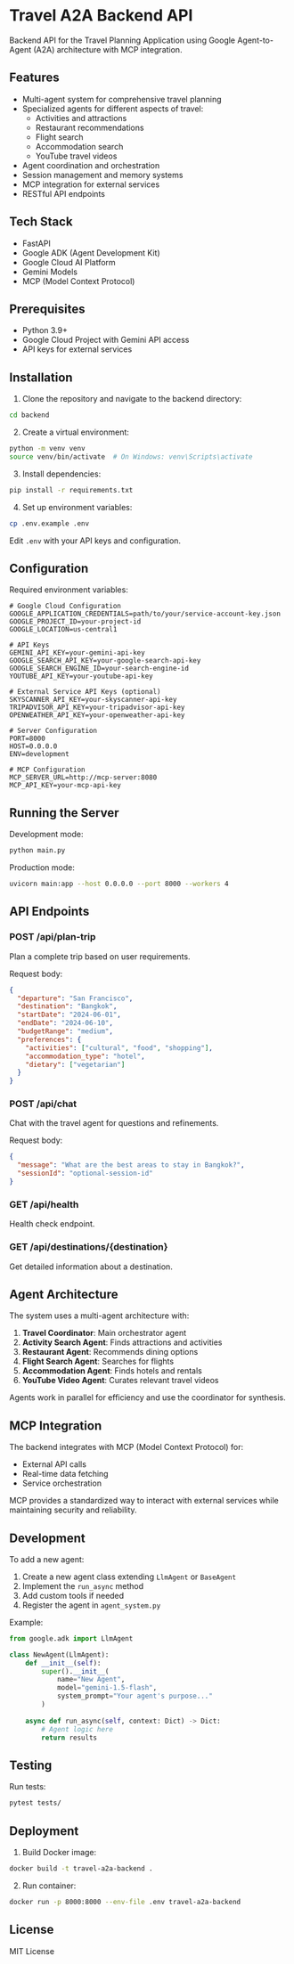 # Travel A2A Backend API

Backend API for the Travel Planning Application using Google Agent-to-Agent (A2A) architecture with MCP integration.

## Features

- Multi-agent system for comprehensive travel planning
- Specialized agents for different aspects of travel:
  - Activities and attractions
  - Restaurant recommendations
  - Flight search
  - Accommodation search
  - YouTube travel videos
- Agent coordination and orchestration
- Session management and memory systems
- MCP integration for external services
- RESTful API endpoints

## Tech Stack

- FastAPI
- Google ADK (Agent Development Kit)
- Google Cloud AI Platform
- Gemini Models
- MCP (Model Context Protocol)

## Prerequisites

- Python 3.9+
- Google Cloud Project with Gemini API access
- API keys for external services

## Installation

1. Clone the repository and navigate to the backend directory:
```bash
cd backend
```

2. Create a virtual environment:
```bash
python -m venv venv
source venv/bin/activate  # On Windows: venv\Scripts\activate
```

3. Install dependencies:
```bash
pip install -r requirements.txt
```

4. Set up environment variables:
```bash
cp .env.example .env
```

Edit `.env` with your API keys and configuration.

## Configuration

Required environment variables:

```env
# Google Cloud Configuration
GOOGLE_APPLICATION_CREDENTIALS=path/to/your/service-account-key.json
GOOGLE_PROJECT_ID=your-project-id
GOOGLE_LOCATION=us-central1

# API Keys
GEMINI_API_KEY=your-gemini-api-key
GOOGLE_SEARCH_API_KEY=your-google-search-api-key
GOOGLE_SEARCH_ENGINE_ID=your-search-engine-id
YOUTUBE_API_KEY=your-youtube-api-key

# External Service API Keys (optional)
SKYSCANNER_API_KEY=your-skyscanner-api-key
TRIPADVISOR_API_KEY=your-tripadvisor-api-key
OPENWEATHER_API_KEY=your-openweather-api-key

# Server Configuration
PORT=8000
HOST=0.0.0.0
ENV=development

# MCP Configuration
MCP_SERVER_URL=http://mcp-server:8080
MCP_API_KEY=your-mcp-api-key
```

## Running the Server

Development mode:
```bash
python main.py
```

Production mode:
```bash
uvicorn main:app --host 0.0.0.0 --port 8000 --workers 4
```

## API Endpoints

### POST /api/plan-trip
Plan a complete trip based on user requirements.

Request body:
```json
{
  "departure": "San Francisco",
  "destination": "Bangkok",
  "startDate": "2024-06-01",
  "endDate": "2024-06-10",
  "budgetRange": "medium",
  "preferences": {
    "activities": ["cultural", "food", "shopping"],
    "accommodation_type": "hotel",
    "dietary": ["vegetarian"]
  }
}
```

### POST /api/chat
Chat with the travel agent for questions and refinements.

Request body:
```json
{
  "message": "What are the best areas to stay in Bangkok?",
  "sessionId": "optional-session-id"
}
```

### GET /api/health
Health check endpoint.

### GET /api/destinations/{destination}
Get detailed information about a destination.

## Agent Architecture

The system uses a multi-agent architecture with:

1. **Travel Coordinator**: Main orchestrator agent
2. **Activity Search Agent**: Finds attractions and activities
3. **Restaurant Agent**: Recommends dining options
4. **Flight Search Agent**: Searches for flights
5. **Accommodation Agent**: Finds hotels and rentals
6. **YouTube Video Agent**: Curates relevant travel videos

Agents work in parallel for efficiency and use the coordinator for synthesis.

## MCP Integration

The backend integrates with MCP (Model Context Protocol) for:
- External API calls
- Real-time data fetching
- Service orchestration

MCP provides a standardized way to interact with external services while maintaining security and reliability.

## Development

To add a new agent:

1. Create a new agent class extending `LlmAgent` or `BaseAgent`
2. Implement the `run_async` method
3. Add custom tools if needed
4. Register the agent in `agent_system.py`

Example:
```python
from google.adk import LlmAgent

class NewAgent(LlmAgent):
    def __init__(self):
        super().__init__(
            name="New Agent",
            model="gemini-1.5-flash",
            system_prompt="Your agent's purpose..."
        )
    
    async def run_async(self, context: Dict) -> Dict:
        # Agent logic here
        return results
```

## Testing

Run tests:
```bash
pytest tests/
```

## Deployment

1. Build Docker image:
```bash
docker build -t travel-a2a-backend .
```

2. Run container:
```bash
docker run -p 8000:8000 --env-file .env travel-a2a-backend
```

## License

MIT License
